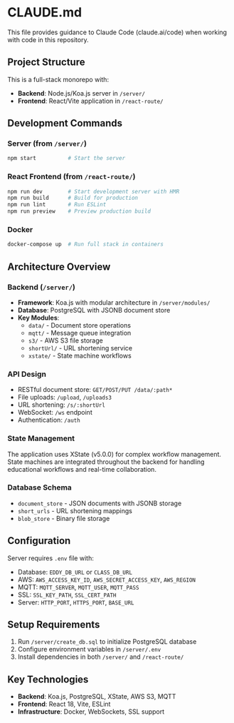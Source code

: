 # CLAUDE.md

This file provides guidance to Claude Code (claude.ai/code) when working with code in this repository.

## Project Structure

This is a full-stack monorepo with:
- **Backend**: Node.js/Koa.js server in `/server/` 
- **Frontend**: React/Vite application in `/react-route/`

## Development Commands

### Server (from `/server/`)
```bash
npm start          # Start the server
```

### React Frontend (from `/react-route/`)
```bash
npm run dev        # Start development server with HMR
npm run build      # Build for production
npm run lint       # Run ESLint
npm run preview    # Preview production build
```

### Docker
```bash
docker-compose up  # Run full stack in containers
```

## Architecture Overview

### Backend (`/server/`)
- **Framework**: Koa.js with modular architecture in `/server/modules/`
- **Database**: PostgreSQL with JSONB document store
- **Key Modules**:
  - `data/` - Document store operations
  - `mqtt/` - Message queue integration  
  - `s3/` - AWS S3 file storage
  - `shortUrl/` - URL shortening service
  - `xstate/` - State machine workflows

### API Design
- RESTful document store: `GET/POST/PUT /data/:path*`
- File uploads: `/upload`, `/uploads3`
- URL shortening: `/s/:shortUrl`
- WebSocket: `/ws` endpoint
- Authentication: `/auth`

### State Management
The application uses XState (v5.0.0) for complex workflow management. State machines are integrated throughout the backend for handling educational workflows and real-time collaboration.

### Database Schema
- `document_store` - JSON documents with JSONB storage
- `short_urls` - URL shortening mappings
- `blob_store` - Binary file storage

## Configuration

Server requires `.env` file with:
- Database: `EDDY_DB_URL` or `CLASS_DB_URL`
- AWS: `AWS_ACCESS_KEY_ID`, `AWS_SECRET_ACCESS_KEY`, `AWS_REGION`
- MQTT: `MQTT_SERVER`, `MQTT_USER`, `MQTT_PASS`
- SSL: `SSL_KEY_PATH`, `SSL_CERT_PATH`
- Server: `HTTP_PORT`, `HTTPS_PORT`, `BASE_URL`

## Setup Requirements

1. Run `/server/create_db.sql` to initialize PostgreSQL database
2. Configure environment variables in `/server/.env`
3. Install dependencies in both `/server/` and `/react-route/`

## Key Technologies

- **Backend**: Koa.js, PostgreSQL, XState, AWS S3, MQTT
- **Frontend**: React 18, Vite, ESLint
- **Infrastructure**: Docker, WebSockets, SSL support